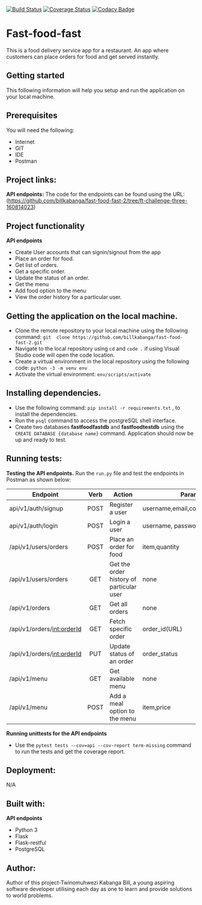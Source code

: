 [![Build Status](https://travis-ci.org/billkabanga/fast-food-fast-2.svg?branch=ft-challenge-three-160814023)](https://travis-ci.org/billkabanga/fast-food-fast-2)
[![Coverage Status](https://coveralls.io/repos/github/billkabanga/fast-food-fast-2/badge.svg?branch=ft-challenge-three-160814023)](https://coveralls.io/github/billkabanga/fast-food-fast-2?branch=ft-challenge-three-160814023)
[![Codacy Badge](https://api.codacy.com/project/badge/Grade/d9a08a23a8fa423b828e0161229113b0)](https://www.codacy.com/app/billkabanga/fast-food-fast-2?utm_source=github.com&amp;utm_medium=referral&amp;utm_content=billkabanga/fast-food-fast-2&amp;utm_campaign=Badge_Grade)

# Fast-food-fast
This is a food delivery service app for a restaurant. An app where customers can place orders for food and get served instantly.

## Getting started
This following information will help you setup and run the application on your local machine.

## Prerequisites
You will need the following:
* Internet
* GIT
* IDE
* Postman

## Project links:
**API endpoints:** The code for the endpoints can be found using the URL: (https://github.com/billkabanga/fast-food-fast-2/tree/ft-challenge-three-160814023)

## Project functionality
**API endpoints**
* Create User accounts that can signin/signout from the app
* Place an order for food.
* Get list of orders.
* Get a specific order.
* Update the status of an order.
* Get the menu
* Add food option to the menu
* View the order history for a particular user.

## Getting the application on the local machine.
* Clone the remote repository to your local machine using the following command: `git  clone https://github.com/billkabanga/fast-food-fast-2.git`
* Navigate to the local repository using `cd` and `code .` if using Visual Studio code will open the code location.
* Create a virtual environment in the local repository using the following code: `python -3 -m venv env`
* Activate the virtual environment: `env/scripts/activate`

## Installing dependencies.
* Use the following command: `pip install -r requirements.txt` , to install the dependencies.
* Run the `psql` command to access the postgreSQL shell interface.
* Create two databases **fastfoodfastdb** and **fastfoodtestdb** using the `CREATE DATABASE {database name}` command.
Application should now be up and ready to test.

## Running tests:
**Testing the API endpoints.**
Run the `run.py` file and test the endpoints in Postman as shown below:

|     Endpoint                        | Verb          | Action                     |   Parameters     | Privileges |
| ----------------------------------- |:-------------:|  ------------------------- | ----------------- | -----------|
| api/v1/auth/signup                     | POST          | Register a user          | username,email,contact,password,role   | client/admin |
| api/v1/auth/login        | POST           | Login a user          | username, password  | client/admin |
| /api/v1/users/orders        | POST          | Place an order for food          | item,quantity | client |
| /api/v1/users/orders | GET     | Get the order history of particular user | none  | client |
| /api/v1/orders | GET     | Get all orders | none | admin |
| /api/v1/orders/<int:orderId> | GET     | Fetch specific order | order_id(URL) | admin |
| /api/v1/orders/<int:orderId> | PUT     | Update status of an order | order_status | admin |
| /api/v1/menu | GET     | Get available menu | none  | client/admin |
| /api/v1/menu | POST     | Add a meal option to the menu | item,price | admin |

**Running unittests for the API endpoints**
* Use the `pytest tests --cov=api --cov-report term-missing` command to run the tests and get the coverage report.

## Deployment:
N/A

## Built with:
**API endpoints**
* Python 3
* Flask
* Flask-restful
* PostgreSQL

## Author:
Author of this project-Twinomuhwezi Kabanga Bill, 
a young aspiring software developer utilising each day as one to learn and provide solutions to world problems.
